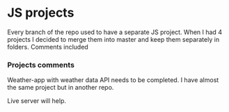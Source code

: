 # JS projects

Every branch  of the repo used to have a separate JS project. 
When I had 4 projects I decided to merge them into master and keep them separately in folders.
Comments included


### Projects comments
Weather-app with weather data API needs to be completed. 
I have almost the same project but in another repo.

Live server will help.
